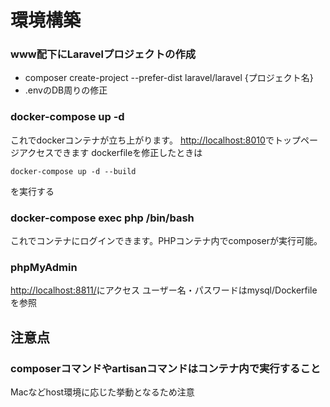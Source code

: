 # 環境構築

### www配下にLaravelプロジェクトの作成
- composer create-project --prefer-dist laravel/laravel {プロジェクト名}
- .envのDB周りの修正

### docker-compose up -d
これでdockerコンテナが立ち上がります。
[http://localhost:8010](http://localhost:8010)でトップページアクセスできます
dockerfileを修正したときは
```
docker-compose up -d --build
```
を実行する

### docker-compose exec php /bin/bash
これでコンテナにログインできます。PHPコンテナ内でcomposerが実行可能。

### phpMyAdmin
[http://localhost:8811/](http://localhost:8811/)にアクセス
ユーザー名・パスワードはmysql/Dockerfileを参照


## 注意点
### composerコマンドやartisanコマンドはコンテナ内で実行すること
Macなどhost環境に応じた挙動となるため注意
